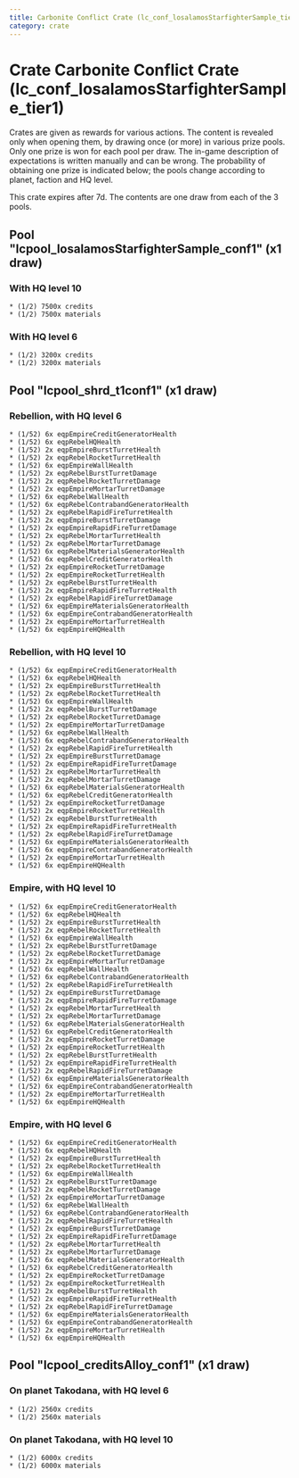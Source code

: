 ```yaml
---
title: Carbonite Conflict Crate (lc_conf_losalamosStarfighterSample_tier1)
category: crate
---
```


# Crate Carbonite Conflict Crate (lc_conf_losalamosStarfighterSample_tier1)

Crates are given as rewards for various actions. The content is revealed only when opening them, by drawing once (or more) in various prize pools. Only one prize is won for each pool per draw. The in-game description of expectations is written manually and can be wrong. The probability of obtaining one prize is indicated below; the pools change according to planet, faction and HQ level.

This crate expires after 7d. The contents are one draw from each of the 3 pools.

## Pool "lcpool_losalamosStarfighterSample_conf1" (x1 draw)

### With HQ level 10

    * (1/2) 7500x credits
    * (1/2) 7500x materials

### With HQ level 6

    * (1/2) 3200x credits
    * (1/2) 3200x materials

## Pool "lcpool_shrd_t1conf1" (x1 draw)

### Rebellion, with HQ level 6

    * (1/52) 6x eqpEmpireCreditGeneratorHealth
    * (1/52) 6x eqpRebelHQHealth
    * (1/52) 2x eqpEmpireBurstTurretHealth
    * (1/52) 2x eqpRebelRocketTurretHealth
    * (1/52) 6x eqpEmpireWallHealth
    * (1/52) 2x eqpRebelBurstTurretDamage
    * (1/52) 2x eqpRebelRocketTurretDamage
    * (1/52) 2x eqpEmpireMortarTurretDamage
    * (1/52) 6x eqpRebelWallHealth
    * (1/52) 6x eqpRebelContrabandGeneratorHealth
    * (1/52) 2x eqpRebelRapidFireTurretHealth
    * (1/52) 2x eqpEmpireBurstTurretDamage
    * (1/52) 2x eqpEmpireRapidFireTurretDamage
    * (1/52) 2x eqpRebelMortarTurretHealth
    * (1/52) 2x eqpRebelMortarTurretDamage
    * (1/52) 6x eqpRebelMaterialsGeneratorHealth
    * (1/52) 6x eqpRebelCreditGeneratorHealth
    * (1/52) 2x eqpEmpireRocketTurretDamage
    * (1/52) 2x eqpEmpireRocketTurretHealth
    * (1/52) 2x eqpRebelBurstTurretHealth
    * (1/52) 2x eqpEmpireRapidFireTurretHealth
    * (1/52) 2x eqpRebelRapidFireTurretDamage
    * (1/52) 6x eqpEmpireMaterialsGeneratorHealth
    * (1/52) 6x eqpEmpireContrabandGeneratorHealth
    * (1/52) 2x eqpEmpireMortarTurretHealth
    * (1/52) 6x eqpEmpireHQHealth

### Rebellion, with HQ level 10

    * (1/52) 6x eqpEmpireCreditGeneratorHealth
    * (1/52) 6x eqpRebelHQHealth
    * (1/52) 2x eqpEmpireBurstTurretHealth
    * (1/52) 2x eqpRebelRocketTurretHealth
    * (1/52) 6x eqpEmpireWallHealth
    * (1/52) 2x eqpRebelBurstTurretDamage
    * (1/52) 2x eqpRebelRocketTurretDamage
    * (1/52) 2x eqpEmpireMortarTurretDamage
    * (1/52) 6x eqpRebelWallHealth
    * (1/52) 6x eqpRebelContrabandGeneratorHealth
    * (1/52) 2x eqpRebelRapidFireTurretHealth
    * (1/52) 2x eqpEmpireBurstTurretDamage
    * (1/52) 2x eqpEmpireRapidFireTurretDamage
    * (1/52) 2x eqpRebelMortarTurretHealth
    * (1/52) 2x eqpRebelMortarTurretDamage
    * (1/52) 6x eqpRebelMaterialsGeneratorHealth
    * (1/52) 6x eqpRebelCreditGeneratorHealth
    * (1/52) 2x eqpEmpireRocketTurretDamage
    * (1/52) 2x eqpEmpireRocketTurretHealth
    * (1/52) 2x eqpRebelBurstTurretHealth
    * (1/52) 2x eqpEmpireRapidFireTurretHealth
    * (1/52) 2x eqpRebelRapidFireTurretDamage
    * (1/52) 6x eqpEmpireMaterialsGeneratorHealth
    * (1/52) 6x eqpEmpireContrabandGeneratorHealth
    * (1/52) 2x eqpEmpireMortarTurretHealth
    * (1/52) 6x eqpEmpireHQHealth

### Empire, with HQ level 10

    * (1/52) 6x eqpEmpireCreditGeneratorHealth
    * (1/52) 6x eqpRebelHQHealth
    * (1/52) 2x eqpEmpireBurstTurretHealth
    * (1/52) 2x eqpRebelRocketTurretHealth
    * (1/52) 6x eqpEmpireWallHealth
    * (1/52) 2x eqpRebelBurstTurretDamage
    * (1/52) 2x eqpRebelRocketTurretDamage
    * (1/52) 2x eqpEmpireMortarTurretDamage
    * (1/52) 6x eqpRebelWallHealth
    * (1/52) 6x eqpRebelContrabandGeneratorHealth
    * (1/52) 2x eqpRebelRapidFireTurretHealth
    * (1/52) 2x eqpEmpireBurstTurretDamage
    * (1/52) 2x eqpEmpireRapidFireTurretDamage
    * (1/52) 2x eqpRebelMortarTurretHealth
    * (1/52) 2x eqpRebelMortarTurretDamage
    * (1/52) 6x eqpRebelMaterialsGeneratorHealth
    * (1/52) 6x eqpRebelCreditGeneratorHealth
    * (1/52) 2x eqpEmpireRocketTurretDamage
    * (1/52) 2x eqpEmpireRocketTurretHealth
    * (1/52) 2x eqpRebelBurstTurretHealth
    * (1/52) 2x eqpEmpireRapidFireTurretHealth
    * (1/52) 2x eqpRebelRapidFireTurretDamage
    * (1/52) 6x eqpEmpireMaterialsGeneratorHealth
    * (1/52) 6x eqpEmpireContrabandGeneratorHealth
    * (1/52) 2x eqpEmpireMortarTurretHealth
    * (1/52) 6x eqpEmpireHQHealth

### Empire, with HQ level 6

    * (1/52) 6x eqpEmpireCreditGeneratorHealth
    * (1/52) 6x eqpRebelHQHealth
    * (1/52) 2x eqpEmpireBurstTurretHealth
    * (1/52) 2x eqpRebelRocketTurretHealth
    * (1/52) 6x eqpEmpireWallHealth
    * (1/52) 2x eqpRebelBurstTurretDamage
    * (1/52) 2x eqpRebelRocketTurretDamage
    * (1/52) 2x eqpEmpireMortarTurretDamage
    * (1/52) 6x eqpRebelWallHealth
    * (1/52) 6x eqpRebelContrabandGeneratorHealth
    * (1/52) 2x eqpRebelRapidFireTurretHealth
    * (1/52) 2x eqpEmpireBurstTurretDamage
    * (1/52) 2x eqpEmpireRapidFireTurretDamage
    * (1/52) 2x eqpRebelMortarTurretHealth
    * (1/52) 2x eqpRebelMortarTurretDamage
    * (1/52) 6x eqpRebelMaterialsGeneratorHealth
    * (1/52) 6x eqpRebelCreditGeneratorHealth
    * (1/52) 2x eqpEmpireRocketTurretDamage
    * (1/52) 2x eqpEmpireRocketTurretHealth
    * (1/52) 2x eqpRebelBurstTurretHealth
    * (1/52) 2x eqpEmpireRapidFireTurretHealth
    * (1/52) 2x eqpRebelRapidFireTurretDamage
    * (1/52) 6x eqpEmpireMaterialsGeneratorHealth
    * (1/52) 6x eqpEmpireContrabandGeneratorHealth
    * (1/52) 2x eqpEmpireMortarTurretHealth
    * (1/52) 6x eqpEmpireHQHealth

## Pool "lcpool_creditsAlloy_conf1" (x1 draw)

### On planet Takodana, with HQ level 6

    * (1/2) 2560x credits
    * (1/2) 2560x materials

### On planet Takodana, with HQ level 10

    * (1/2) 6000x credits
    * (1/2) 6000x materials